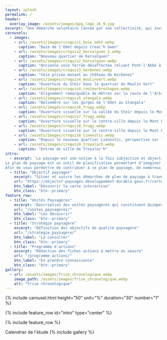 ```yaml
---
layout: splash
permalink: /
header:
  overlay_image: /assets/images/ppq_logo_16_9.jpg
excerpt: "Une démarche volontaire lancée par une collectivité, qui invite les habitants et acteurs de son territoire à porter un nouveau regard sur sa géographie, ses ressources et ses fonctionnalités."
carousels:
  - images:
    - url: /assets/images/croquis1_baie_odet.webp
      caption: "Baie de l'Odet depuis Creac'h Gwen"
    - url: /assets/images/croquis2_kervalguen_2.webp
      caption: "Nouveau quartier de Kervalguen"
    - url: /assets/images/croquis2_kervalguen.webp
      caption: "Ancienne voie ferrée désaffectée reliant Pont-l'Abbé à Quimper"
    - url: /assets/images/croquis3_kerbenez.webp
      caption: "Voie privée menant au château de Kerbenez"
    - url: /assets/images/croquis4_moulinvert.webp
      caption: "Ouverture du Steïr dans le quartier du Moulin Vert"
    - url: /assets/images/croquis4_routearbrechapon.webp
      caption: "Alignement remarquable de Hêtres sur la route de l'Arbre au Chapon"
    - url: /assets/images/croquis5_stangala.webp
      caption: "Belvédère sur les gorges de l'Odet au Stangala"
    - url: /assets/images/croquis6_frugy.webp
      caption: "Ouverture visuelle sur la vallée du Steïr depuis le Mont Frugy"
    - url: /assets/images/croquis7_frugy.webp
      caption: "Ouverture visuelle sur le centre-ville depuis le Mont Frugy"
    - url: /assets/images/croquis8_frugy.webp
      caption: "Ouverture visuelle sur le centre-ville depuis le Mont Frugy"
    - url: /assets/images/croquis8_lineostic.webp
      caption: "Depuis le nouveau quartier Liénostic, perspective sur le plateau bocager sud"
    - url: /assets/images/croquis9_troyalach.webp
      caption: "Entrée de ville de Troyalac'h"
intro: 
  - excerpt: 'Le paysage est une notion à la fois subjective et objective. La convention européenne du paysage de 2000 le définit comme ce qui suit : "Le paysage est une partie de territoire tel que perçue par les populations, dont le caractère résulte de l’action de facteurs naturels et/ou humains et de leurs interrelations". 
Le plan de paysage est un outil de planification permettant d’imaginer un territoire résilient face aux enjeux climatiques actuels et futurs. C’est une démarche participative, imaginée et élaborée avec l’ensemble des acteurs d’un territoire. Elle promeut la préservation, la restauration et la requalification des paysages.
Afin de vous permettre de contribuer à ce plan de paysage, de nombreux temps d’échange seront organisés tout au long de la démarche : d’octobre 2023 à septembre 2025.'
  - title: "Objectif paysages"
    excerpt: "Situer et suivre les démarches de plan de paysage à travers la France"
    url: "https://objectif-paysages.developpement-durable.gouv.fr/carte-interactive-1"
    btn_label: "Découvrir la carte interactive"
    btn_class: "btn--primary"
feature_row:
  - title: "Unités Paysagères"
    excerpt: "Description des unités paysagères qui constituent Quimper"
    url: "/unites_paysageres/"
    btn_label: "Les découvrir"
    btn_class: "btn--primary"
  - title: "Stratégie paysagère"
    excerpt: "Définition des objectifs de qualité paysagère"
    url: "/strategie_paysagere/"
    btn_label: "La consulter"
    btn_class: "btn--primary"
  - title: "Programme d'actions"
    excerpt: "Rédaction des fiches actions à mettre en oeuvre"
    url: "/programme_actions/"
    btn_label: "En prendre connaissance"
    btn_class: "btn--primary"
gallery:
  - url: /assets/images/frise_chronologique.webp
    image_path: /assets/images/frise_chronologique.webp
    alt: "Frise chronologique"
---
```


{% include carousel.html height="50" unit="%" duration="30" number="1" %}

{% include feature_row id="intro" type="center" %}

<div id="map"></div>

{% include feature_row %}

Calendrier de l'étude
{% include gallery %}


<script>

var osm = L.tileLayer('https://tile.openstreetmap.org/{z}/{x}/{y}.png', {
    maxZoom: 19,
    attribution: '© OpenStreetMap'
});

var map = L.map('map', {
    center: [47.99483, -4.08923],
    zoom: 12,
    layers: [osm]
});

{%- for unite in site.unites_paysageres -%}
    {% if unite.location.latitude and unite.location.longitude %}
        L.marker([ {{unite.location.latitude}}, {{unite.location.longitude}} ])
         .bindPopup(L.popup({maxWidth:500}).setContent('{{unite.title}}<br><a href="{{ unite.url | relative_url }}">Détails</a>'))
         .addTo(map);
    {% endif %}
{% endfor %}

</script>